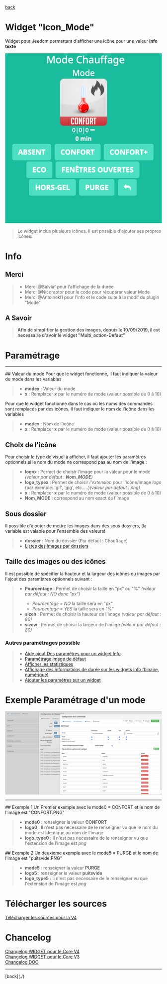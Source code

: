 [back](./)
# Widget "Icon_Mode"

Widget pour Jeedom permettant d'afficher une icône pour une valeur <b>info texte</b>
<p><img src="img/RESULTAT_JEEDOM_Icon_Mode.png" alt="Resultat" /></p>
<blockquote>
Le widget inclus plusieurs icônes. Il est possible d'ajouter ses propres icônes.
</blockquote>

# Info
## Merci
<blockquote>
        <ul>
            <li>Merci @Salviaf pour l'affichage de la durée</li>
            <li>Merci @Nicoraptor pour le code pour récupérer valeur Mode</li>
            <li>Merci @Antoinekl1 pour l'info et le code suite à la modif du plugin "Mode"</li>
        </ul>
</blockquote>

## A Savoir
<blockquote>
<b>Afin de simplifier la gestion des images, depuis le 10/09/2019, il est necessaire d'avoir le widget "Multi_action-Defaut"</b>
</blockquote>

# Paramétrage
<hr />
## Valeur du mode
Pour que le widget fonctionne, il faut indiquer la valeur du mode dans les variables
<blockquote>
        <ul>
            <li><b>modex</b> : Valeur du mode</li>
            <li><b>x</b> : Remplacer <b>x</b> par le numéro de mode (valeur possible de 0 à 10)</li>
        </ul>
</blockquote>
Pour que le widget fonctionne dans le cas où les noms des commandes sont remplacés par des icônes, il faut indiquer le nom de l'icône dans les variables
<blockquote>
        <ul>
            <li><b>modex</b> : Nom de l'icône</li>
            <li><b>x</b> : Remplacer <b>x</b> par le numéro de mode (valeur possible de 0 à 10)</li>
        </ul>
</blockquote>

## Choix de l'icône
Pour choisir le type de visuel à afficher, il faut ajouter les paramètres optionnels si le nom du mode ne correspond pas au nom de l'image :
<blockquote>
        <ul>
            <li><b>logox</b> : Permet de choisir l'image pour la valeur pour le mode <i>(valeur par défaut : <b>Nom_MODE</b>)</i></li>
            <li><b>logo_typex</b> : Permet de choisir <i>l'extension</i> pour l'icône/image <i>logo</i> (par exemple: 'gif', 'jpg', etc.....)<i>(valeur par défaut : png)</i></li>
            <li><b>x</b> : Remplacer <b>x</b> par le numéro de mode (valeur possible de 0 à 10)</li>
            <li><b>Nom_MODE</b> : correspond au nom exact de l'image</li>
        </ul>
</blockquote>


## Sous dossier
Il possible d'ajouter de mettre les images dans des sous dossiers, (la variable est valable pour l'ensemble des valeurs)
<blockquote>
        <ul>
            <li><b>dossier</b> : Nom du dossier (Par défaut : Chauffage)</li>
            <li><a href="./JEEDOM_Liste_images_dossiers.html">Listes des images par dossiers</a></li>
        </ul>
</blockquote>

## Taille des images ou des icônes 
Il est possible de spécifier la hauteur et la largeur des icônes ou images par l'ajout des paramètres optionnels suivant :
<blockquote>
        <ul>
            <li><b>Pourcentage</b> : Permet de choisir la taille en "px" ou "%" <i>(valeur par défaut : NO donc "px")</i></li>
            <ul>
                <li><i>Pourcentage = NO</i> la taille sera en "px"</li>
                <li><i>Pourcentage = YES</i> la taille sera en "%"</li>
            </ul>
            <li><b>sizeh</b> : Permet de choisir la hauteur de l'image <i>(valeur par défaut : 80)</i></li>
            <li><b>sizew</b> : Permet de choisir la largeur de l'image <i>(valeur par défaut : 80)</i></li>
        </ul>
</blockquote>
 
### Autres paramétrages possible 
<blockquote>
        <ul>
            <li><a href="JEEDOM_AIDE_CONFIG_INFOS.html">Aide ajout Des paramétres pour un widget Info</a></li>
            <li><a href="JEEDOM_AIDE_Error.html">Paramétrage image de défaut</a></li>
            <li><a href="JEEDOM_AIDE_STATS.html">Afficher les statistiques</a></li>
            <li><a href="JEEDOM_AIDE_STATS_TEMPS.html">Affichage des informations de durée sur les widgets info (binaire, numérique)</a></li>
            <li><a href="JEEDOM_AIDE_PARA.html">Ajouter les paramétres sur un widget</a></li>
        </ul>
</blockquote>

# Exemple Paramétrage d'un mode
<p><img src="./img/JEEDOM_Icon_Mode_Para mode.png" alt="exemple Para" /></p>
<hr />
## Exemple 1
Un Premier exemple avec le mode0 = CONFORT et le nom de l'image est "CONFORT.PNG"
<blockquote>
        <ul>
            <li><b>mode0</b> : renseigner la valeur <b>CONFORT</b></li>
            <li><b>logo0</b> : Il n'est pas necessaire de le renseigner vu que le nom du mode est identique au nom de l'image</li>
            <li><b>logo_type0</b> : Il n'est pas necessaire de le renseigner vu que l'extension de l'image est <i>png</i></li>
        </ul>
</blockquote>
## Exemple 2
Un deuxieme exemple avec le mode5 = PURGE et le nom de l'image est "puitsvide.PNG"
<blockquote>
        <ul>
            <li><b>mode5</b> : renseigner la valeur <b>PURGE</b></li>
            <li><b>logo5</b> : renseigner la valeur <b>puitsvide</b></li>
            <li><b>logo_type5</b> : Il n'est pas necessaire de le renseigner vu que l'extension de l'image est <i>png</i></li>
        </ul>
</blockquote>

# Télécharger les sources
 <a href="https://github.com/JEALG/JEEDOM-Icon_Mode/tree/masterv4">Télécharger les sources pour la V4</a><br/>
 
# Chancelog
<a href="https://github.com/JEALG/JEEDOM-Icon_Mode/commits/masterv4">Changelog WIDGET pour le Core V4</a><br/>
<a href="https://github.com/JEALG/JEEDOM-Icon_Mode/commits/master">Changelog WIDGET pour le Core V3</a><br/>
<a href="https://github.com/JEALG/JEEDOM-Widget_JAG-doc/commits/master">Changelog DOC</a>

<hr />
[back](./)